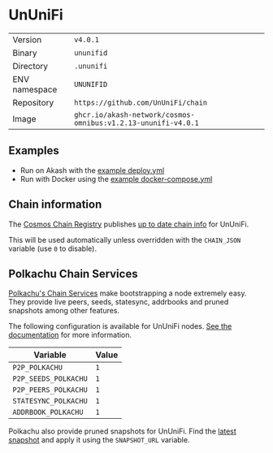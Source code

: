 # UnUniFi

| | |
|---|---|
|Version|`v4.0.1`|
|Binary|`ununifid`|
|Directory|`.ununifi`|
|ENV namespace|`UNUNIFID`|
|Repository|`https://github.com/UnUniFi/chain`|
|Image|`ghcr.io/akash-network/cosmos-omnibus:v1.2.13-ununifi-v4.0.1`|

## Examples

- Run on Akash with the [example deploy.yml](./deploy.yml)
- Run with Docker using the [example docker-compose.yml](./docker-compose.yml)

## Chain information

The [Cosmos Chain Registry](https://github.com/cosmos/chain-registry) publishes [up to date chain info](https://raw.githubusercontent.com/cosmos/chain-registry/master/ununifi/chain.json) for UnUniFi.

This will be used automatically unless overridden with the `CHAIN_JSON` variable (use `0` to disable).

## Polkachu Chain Services

[Polkachu's Chain Services](https://www.polkachu.com/) make bootstrapping a node extremely easy. They provide live peers, seeds, statesync, addrbooks and pruned snapshots among other features.

The following configuration is available for UnUniFi nodes. [See the documentation](../README.md#polkachu-services) for more information.

|Variable|Value|
|---|---|
|`P2P_POLKACHU`|`1`|
|`P2P_SEEDS_POLKACHU`|`1`|
|`P2P_PEERS_POLKACHU`|`1`|
|`STATESYNC_POLKACHU`|`1`|
|`ADDRBOOK_POLKACHU`|`1`|

Polkachu also provide pruned snapshots for UnUniFi. Find the [latest snapshot](https://polkachu.com/tendermint_snapshots/akash) and apply it using the `SNAPSHOT_URL` variable.
